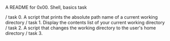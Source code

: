 A README for 0x00. Shell, basics task

/ task 0. A script that prints the absolute path name of a current working directory
/ task 1. Display the contents list of your current working directory
/ task 2. A script that changes the working directory to the user's home directory
/ task 3.  
